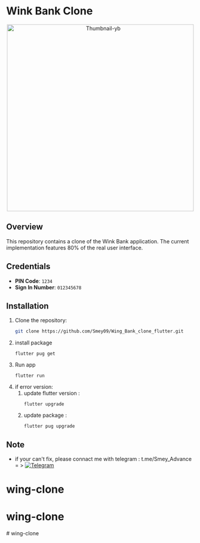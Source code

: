 # Wink Bank Clone

<div align="center">
  <img src="https://github.com/Smey09/Wing_Bank_clone_flutter/assets/149933218/571904b7-c6bb-4a65-abfd-2c4538c2fc7e" alt="Thumbnail-yb" width="500"/>
</div>

## Overview

This repository contains a clone of the Wink Bank application. The current implementation features 80% of the real user interface.

## Credentials

- **PIN Code**: `1234`
- **Sign In Number**: `012345678`

## Installation

1. Clone the repository:
   ```bash
   git clone https://github.com/Smey09/Wing_Bank_clone_flutter.git

2. install package
   ```
   flutter pug get
   ```
3. Run app
   ```
   flutter run
   ```
4. if error version:
   1. update flutter version :
      ```
      flutter upgrade
      ```
   2. update package :
      ```
      flutter pug upgrade
      ```
## Note
   - if your can't fix, please connact me with telegram : t.me/Smey_Advance = > [![Telegram](https://img.shields.io/badge/Telegram-2CA5E0?style=for-the-badge&logo=telegram&logoColor=white)](https://t.me/Smey_Advance)
# wing-clone
# wing-clone
#   w i n g - c l o n e  
 